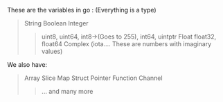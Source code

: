 These are the variables in go : (Everything is a type)
> String
> Boolean
> Integer 
>> uint8, uint64, int8->(Goes to 255), int64, uintptr
> Float
>> float32, float64
> Complex (iota.... These are numbers with imaginary values)

We also have:
> Array
> Slice
> Map
> Struct
> Pointer
> Function
> Channel
>> ... and many more